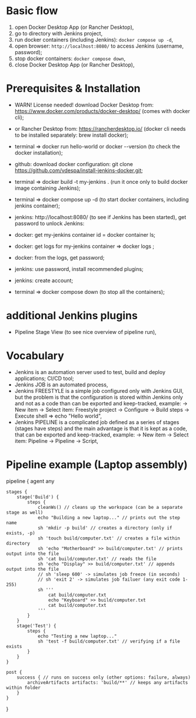# Basic flow

1. open Docker Desktop App (or Rancher Desktop),
2. go to directory with Jenkins project,
3. run docker containers (including Jenkins): `docker compose up -d`,
4. open browser: `http://localhost:8080/` to access Jenkins (username, password);
5. stop docker containers: `docker compose down`,
6. close Docker Desktop App (or Rancher Desktop),

# Prerequisites & Installation

- WARN! License needed! download Docker Desktop from: https://www.docker.com/products/docker-desktop/ (comes with docker cli);
- or Rancher Desktop from: https://rancherdesktop.io/ (docker cli needs to be installed separately: brew install docker);

- terminal => docker run hello-world or docker --version (to check the docker installation);
- github: download docker configuration: git clone https://github.com/vdespa/install-jenkins-docker.git;
- terminal => docker build -t my-jenkins . (run it once only to build docker image containing Jenkins);

- terminal => docker compose up -d (to start docker containers, including jenkins container);

- jenkins: http://localhost:8080/ (to see if Jenkins has been started), get password to unlock Jenkins: 
- docker: get my-jenkins container id = docker container ls;
- docker: get logs for my-jenkins container => docker logs <containerId>;
- docker: from the logs, get password;
- jenkins: use password, install recommended plugins;
- jenkins: create account;

- terminal => docker compose down (to stop all the containers);

# additional Jenkins plugins

- Pipeline Stage View (to see nice overview of pipeline run),

# Vocabulary

- Jenkins is an automation server used to test, build and deploy applications; CI/CD tool;
- Jenkins JOB is an automated process,
- Jenkins FREESTYLE is a simple job configured only with Jenkins GUI, but the problem is that the configuration is stored within Jenkins only and not as a code than can be exported and keep-tracked, example: -> New item -> Select item: Freestyle project -> Configure -> Build steps -> Execute shell => echo "Hello world",
- Jenkins PIPELINE is a complicated job defined as a series of stages (stages have steps) and the main advantage is that it is kept as a code, that can be exported and keep-tracked, example: -> New item -> Select item: Pipeline -> Pipeline -> Script,

# Pipeline example (Laptop assembly)

pipeline {
    agent any

    stages {
        stage('Build') {
            steps {
                cleanWs() // cleans up the workspace (can be a separate stage as well)
                echo "Building a new laptop..." // prints out the step name
                sh 'mkdir -p build' // creates a directory (only if exists, -p)
                sh 'touch build/computer.txt' // creates a file within directory
                sh 'echo "Motherboard" >> build/computer.txt' // prints output into the file
                sh 'cat build/computer.txt' // reads the file
                sh 'echo "Display" >> build/computer.txt' // appends output into the file
                // sh 'sleep 600' -> simulates job freeze (in seconds)
                // sh 'exit 2' -> simulates job failuer (any exit code 1-255)
                sh '''
                    cat build/computer.txt
                    echo "Keyboard" >> build/computer.txt
                    cat build/computer.txt
                '''
            }
        }
        stage('Test') {
            steps {
                echo "Testing a new laptop..."
                sh 'test -f build/computer.txt' // verifying if a file exists
            }
        }
    }

    post {
        success { // runs on success only (other options: failure, always)
            archiveArtifacts artifacts: 'build/**' // keeps any artifacts within folder
        }
    }
}